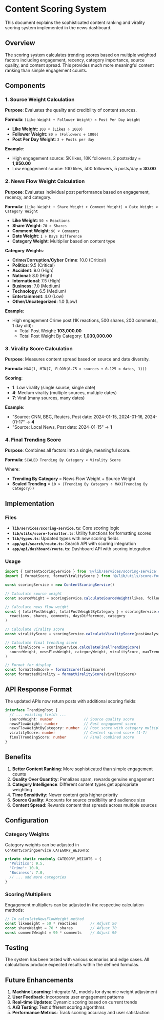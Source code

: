 # Content Scoring System

This document explains the sophisticated content ranking and virality scoring system implemented in the news dashboard.

## Overview

The scoring system calculates trending scores based on multiple weighted factors including engagement, recency, category importance, source quality, and content spread. This provides much more meaningful content ranking than simple engagement counts.

## Components

### 1. Source Weight Calculation

**Purpose**: Evaluates the quality and credibility of content sources.

**Formula**: `(Like Weight + Follower Weight) × Post Per Day Weight`

- **Like Weight**: `100 × (Likes ÷ 1000)`
- **Follower Weight**: `80 × (Followers ÷ 1000)`
- **Post Per Day Weight**: `3 ÷ Posts per day`

**Example**:
- High engagement source: 5K likes, 10K followers, 2 posts/day = **1,950.00**
- Low engagement source: 100 likes, 500 followers, 5 posts/day = **30.00**

### 2. News Flow Weight Calculation

**Purpose**: Evaluates individual post performance based on engagement, recency, and category.

**Formula**: `(Like Weight + Share Weight + Comment Weight) × Date Weight × Category Weight`

- **Like Weight**: `50 × Reactions`
- **Share Weight**: `70 × Shares`
- **Comment Weight**: `90 × Comments`
- **Date Weight**: `1 ÷ Days Difference`
- **Category Weight**: Multiplier based on content type

**Category Weights**:
- **Crime/Corruption/Cyber Crime**: 10.0 (Critical)
- **Politics**: 9.5 (Critical)
- **Accident**: 9.0 (High)
- **National**: 8.0 (High)
- **International**: 7.5 (High)
- **Business**: 7.0 (Medium)
- **Technology**: 6.5 (Medium)
- **Entertainment**: 4.0 (Low)
- **Other/Uncategorized**: 1.0 (Low)

**Example**:
- High engagement Crime post (1K reactions, 500 shares, 200 comments, 1 day old):
  - Total Post Weight: **103,000.00**
  - Total Post Weight By Category: **1,030,000.00**

### 3. Virality Score Calculation

**Purpose**: Measures content spread based on source and date diversity.

**Formula**: `MAX(1, MIN(7, FLOOR(0.75 × sources + 0.125 × dates, 1)))`

**Scoring**:
- **1**: Low virality (single source, single date)
- **4**: Medium virality (multiple sources, multiple dates)
- **7**: Viral (many sources, many dates)

**Example**:
- "Source: CNN, BBC, Reuters, Post date: 2024-01-15, 2024-01-16, 2024-01-17" → **4**
- "Source: Local News, Post date: 2024-01-15" → **1**

### 4. Final Trending Score

**Purpose**: Combines all factors into a single, meaningful score.

**Formula**: `SCALED Trending By Category × Virality Score`

Where:
- **Trending By Category** = News Flow Weight + Source Weight
- **Scaled Trending** = `10 × (Trending By Category ÷ MAX(Trending By Category))`

## Implementation

### Files

- **`lib/services/scoring-service.ts`**: Core scoring logic
- **`lib/utils/score-formatter.ts`**: Utility functions for formatting scores
- **`lib/types.ts`**: Updated types with new scoring fields
- **`app/api/search/route.ts`**: Search API with scoring integration
- **`app/api/dashboard/route.ts`**: Dashboard API with scoring integration

### Usage

```typescript
import { ContentScoringService } from '@/lib/services/scoring-service'
import { formatScore, formatViralityScore } from '@/lib/utils/score-formatter'

const scoringService = new ContentScoringService()

// Calculate source weight
const sourceWeight = scoringService.calculateSourceWeight(likes, followers, postsPerDay)

// Calculate news flow weight
const { totalPostWeight, totalPostWeightByCategory } = scoringService.calculateNewsFlowWeight(
  reactions, shares, comments, daysDifference, category
)

// Calculate virality score
const viralityScore = scoringService.calculateViralityScore(postAnalysisText)

// Calculate final trending score
const finalScore = scoringService.calculateFinalTrendingScore(
  sourceWeight, newsFlowWeight, categoryWeight, viralityScore, maxTrendingScore
)

// Format for display
const formattedScore = formatScore(finalScore)
const formattedVirality = formatViralityScore(viralityScore)
```

## API Response Format

The updated APIs now return posts with additional scoring fields:

```typescript
interface TrendingPost {
  // ... existing fields ...
  sourceWeight: number              // Source quality score
  newsFlowWeight: number            // Post engagement score
  newsFlowWeightByCategory: number  // Post score with category multiplier
  viralityScore: number             // Content spread score (1-7)
  finalTrendingScore: number        // Final combined score
}
```

## Benefits

1. **Better Content Ranking**: More sophisticated than simple engagement counts
2. **Quality Over Quantity**: Penalizes spam, rewards genuine engagement
3. **Category Intelligence**: Different content types get appropriate weighting
4. **Time Sensitivity**: Newer content gets higher priority
5. **Source Quality**: Accounts for source credibility and audience size
6. **Content Spread**: Rewards content that spreads across multiple sources

## Configuration

### Category Weights

Category weights can be adjusted in `ContentScoringService.CATEGORY_WEIGHTS`:

```typescript
private static readonly CATEGORY_WEIGHTS = {
  'Politics': 9.5,
  'Crime': 10.0,
  'Business': 7.0,
  // ... add more categories
}
```

### Scoring Multipliers

Engagement multipliers can be adjusted in the respective calculation methods:

```typescript
// In calculateNewsFlowWeight method
const likeWeight = 50 * reactions      // Adjust 50
const shareWeight = 70 * shares        // Adjust 70
const commentWeight = 90 * comments    // Adjust 90
```

## Testing

The system has been tested with various scenarios and edge cases. All calculations produce expected results within the defined formulas.

## Future Enhancements

1. **Machine Learning**: Integrate ML models for dynamic weight adjustment
2. **User Feedback**: Incorporate user engagement patterns
3. **Real-time Updates**: Dynamic scoring based on current trends
4. **A/B Testing**: Test different scoring algorithms
5. **Performance Metrics**: Track scoring accuracy and user satisfaction
